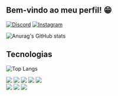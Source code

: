 ## Bem-vindo ao meu perfil! 😁

[![Discord](https://img.shields.io/badge/Discord-%235865F2.svg?style=for-the-badge&logo=discord&logoColor=white)](https://discordapp.com/users/237427853887537153)
[![Instagram](https://img.shields.io/badge/Instagram-%23E4405F.svg?style=for-the-badge&logo=Instagram&logoColor=white)](https://www.instagram.com/gabriell_he/)

![Anurag's GitHub stats](https://github-readme-stats.vercel.app/api?username=gabriellprado&show_icons=true&theme=react)

## Tecnologias

![Top Langs](https://github-readme-stats.vercel.app/api/top-langs/?username=gabriellprado&theme=react)
<div style="display: inline_block">
    <img src="https://img.shields.io/badge/html5-%23E34F26.svg?style=for-the-badge&logo=html5&logoColor=white">
    <img src="https://img.shields.io/badge/css3-%231572B6.svg?style=for-the-badge&logo=css3&logoColor=white">
    <img src="https://img.shields.io/badge/javascript-%23323330.svg?style=for-the-badge&logo=javascript&logoColor=%23F7DF1E">
    <img src="https://img.shields.io/badge/php-%23777BB4.svg?style=for-the-badge&logo=php&logoColor=white">
    <img src="https://img.shields.io/badge/lua-%232C2D72.svg?style=for-the-badge&logo=lua&logoColor=white">
    <br>
    <img src="https://img.shields.io/badge/bootstrap-%23563D7C.svg?style=for-the-badge&logo=bootstrap&logoColor=white">
    <img src="https://img.shields.io/badge/CodeIgniter-%23EF4223.svg?style=for-the-badge&logo=codeIgniter&logoColor=white">
    <img src="https://img.shields.io/badge/jquery-%230769AD.svg?style=for-the-badge&logo=jquery&logoColor=white">
</div>
